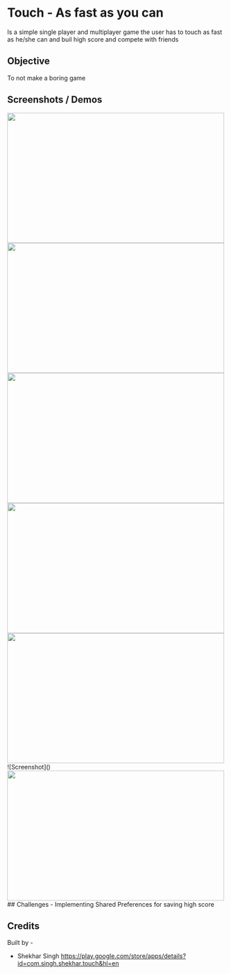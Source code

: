 # Touch - As fast as you can
 
 Is a simple single player and multiplayer game the user has to touch as fast as he/she can and buil high score and compete with friends
 
 ## Objective
 To not make a boring game
 
 ## Screenshots / Demos
<img src="https://lh3.googleusercontent.com/I6Db1c0GcZXpg1UXg4kDi8iMiKrgsIsbhbMAceI5eGSZCBxGduDpAjL6QnPQ7g4RPVM=h900-rw" width="500" height="300">
 <img src="https://lh3.googleusercontent.com/lzRp7D_auqAaEaRSfdb2h8X5tZuG0zPbqrZ5z6-J9QMVyha50QmBZYxEpU7kp8jc3eo=h900-rw" width="500" height="300">
 <img src="https://lh3.googleusercontent.com/cHPNhZovYlwoLRyhuFnb3zdJUrqS5V0DdxFYAnhzXpa6BTPSh0tisTb6dztYP1Oo2w=h900-rw" width="500" height="300">
<img src="https://lh3.googleusercontent.com/W8Q3eEA3JY63VCl5QvtSG1eF3y6bW9RjvdK1vu0ROuWPpgisg6FXy_tFtZ88cV_I4w=h900-rw" width="500" height="300">
 <img src="https://lh3.googleusercontent.com/YFLphAACIKa_qcVcALryB4mKcnLZHgxcL0NJjQLTuQTt3TbjISU6bcHUYch8W71FvQap=h900-rw" width="500" height="300">
 ![Screenshot]()
 <img src="https://lh3.googleusercontent.com/m8D30HQ1pA8o33fg0mRftZfB62e81Yanct-paSwXhkgtEc0ns76eVv2_qIFVy1s34-pB=h900-rw" width="500" height="300">
 ## Challenges
 - Implementing Shared Preferences for saving high score 

 ## Credits 
 
 Built by - 
 - Shekhar Singh
https://play.google.com/store/apps/details?id=com.singh.shekhar.touch&hl=en
